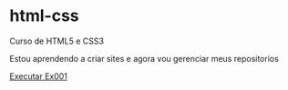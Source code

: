 # html-css
 Curso de HTML5 e CSS3

Estou aprendendo a criar sites e agora vou gerenciar meus repositorios

<a href="matheustg.github.io/html-css/Exercicios/ex001/index.html" target="_blank">Executar Ex001<a>